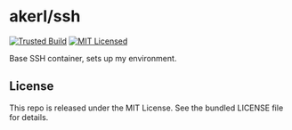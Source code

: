 akerl/ssh
=======

[![Trusted Build](http://img.shields.io/badge/trusted-build-green.svg)](https://index.docker.io/u/akerl/ssh/)
[![MIT Licensed](http://img.shields.io/badge/license-MIT-green.svg)](https://tldrlegal.com/license/mit-license)

Base SSH container, sets up my environment.

## License

This repo is released under the MIT License. See the bundled LICENSE file for details.

